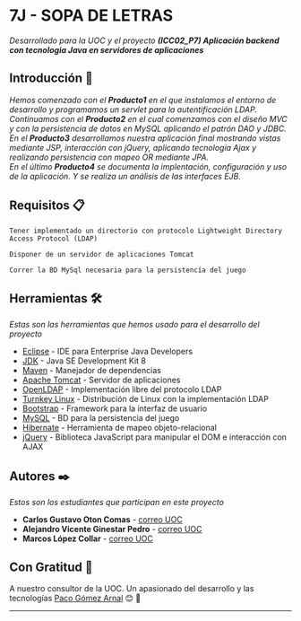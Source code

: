 # 7J - SOPA DE LETRAS

_Desarrollado para la UOC y el proyecto **(ICC02_P7) Aplicación backend con tecnologia Java en servidores de aplicaciones**_

## Introducción 🚀

_Hemos comenzado con el **Producto1** en el que instalamos el entorno de desarrollo y programamos un servlet para la autentificación LDAP._  
_Continuamos con el **Producto2** en el cual comenzamos con el diseño MVC y con la persistencia de datos en MySQL aplicando el patrón DAO y JDBC._  
_En el **Producto3** desarrollamos nuestra aplicación final mostrando vistas mediante JSP, interacción con jQuery, aplicando tecnología Ajax y realizando persistencia con mapeo OR mediante JPA._  
_En el último **Producto4** se documenta la implentación, configuración y uso de la aplicación. Y se realiza un análisis de las interfaces EJB._

## Requisitos 📋

```
Tener implementado un directorio con protocolo Lightweight Directory Access Protocol (LDAP)
```
```
Disponer de un servidor de aplicaciones Tomcat
```
```
Correr la BD MySql necesaria para la persistencía del juego
```

## Herramientas 🛠️

_Estas son las herramientas que hemos usado para el desarrollo del proyecto_

* [Eclipse](https://www.eclipse.org/) - IDE para Enterprise Java Developers
* [JDK](https://www.oracle.com/es/java/technologies/javase/javase-jdk8-downloads.html) - Java SE Development Kit 8
* [Maven](https://maven.apache.org/) - Manejador de dependencias
* [Apache Tomcat](http://tomcat.apache.org/) - Servidor de aplicaciones
* [OpenLDAP](https://www.openldap.org/) - Implementación libre del protocolo LDAP
* [Turnkey Linux](https://www.turnkeylinux.org/openldap/) - Distribución de Linux con la implementación LDAP
* [Bootstrap](https://getbootstrap.com/) - Framework para la interfaz de usuario
* [MySQL](https://www.mysql.com/) - BD para la persistencia del juego
* [Hibernate](https://hibernate.org/) - Herramienta de mapeo objeto-relacional
* [jQuery](https://jquery.com/) - Biblioteca JavaScript para manipular el DOM e interacción con AJAX


## Autores ✒️

_Estos son los estudiantes que participan en este proyecto_

* **Carlos Gustavo Oton Comas** - [correo UOC](mailto:coton@uoc.edu)
* **Alejandro Vicente Ginestar Pedro** - [correo UOC](mailto:avgp@uoc.edu)
* **Marcos López Collar** - [correo UOC](mailto:jlopezcoll@uoc.edu)

## Con Gratitud 🎁

A nuestro consultor de la UOC. Un apasionado del desarrollo y las tecnologías
[Paco Gómez Arnal](https://www.youtube.com/c/PacoGomez) 😊 📢

---

